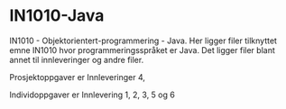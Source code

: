 # IN1010-Java
IN1010 - Objektorientert-programmering - Java. Her ligger filer tilknyttet emne IN1010 hvor programmeringsspråket er Java. Det ligger filer blant annet til innleveringer og andre filer.


Prosjektoppgaver er Innleveringer 4, 

Individoppgaver er Innlevering 1, 2, 3, 5 og 6

